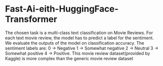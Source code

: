# Fast-Ai-eith-HuggingFace-Transformer
The chosen task is a multi-class text classification on Movie Reviews. For each text movie review, the model has to predict a label for the sentiment. We evaluate the outputs of the model on classification accuracy. The sentiment labels are:  0 → Negative 1 → Somewhat negative 2 → Neutral 3 → Somewhat positive 4 → Positive. This movie review dataset(provided by Kaggle) is more complex than the generic movie review dataset
